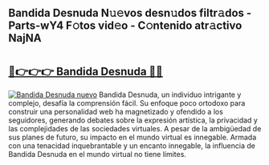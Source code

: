## Bandida Desnuda N𝚞𝚎vos desn𝚞dos filtr𝚊dos - Parts-wY4 F𝚘tos vid𝚎o - C𝚘ntenido atr𝚊ctivo NajNA

# <h2><a href="http://mb35dj6.tromn.icu/?c=Bandida+Desnuda">🔗👉👉👉 Bandida Desnuda 🔗🔗</a></h2>

[![Bandida Desnuda nuevo](https://i.imgur.com/pEAQMta.gif)](http://mb35dj6.tromn.icu/?c=Bandida+Desnuda)
Bandida Desnuda, un individuo intrigante y complejo, desafía la comprensión fácil. Su enfoque poco ortodoxo para construir una personalidad web ha magnetizado y ofendido a los seguidores, generando debates sobre la expresión artística, la privacidad y las complejidades de las sociedades virtuales. A pesar de la ambigüedad de sus planes de futuro, su impacto en el mundo virtual es innegable. Armada con una tenacidad inquebrantable y un encanto innegable, la influencia de Bandida Desnuda en el mundo virtual no tiene límites.
